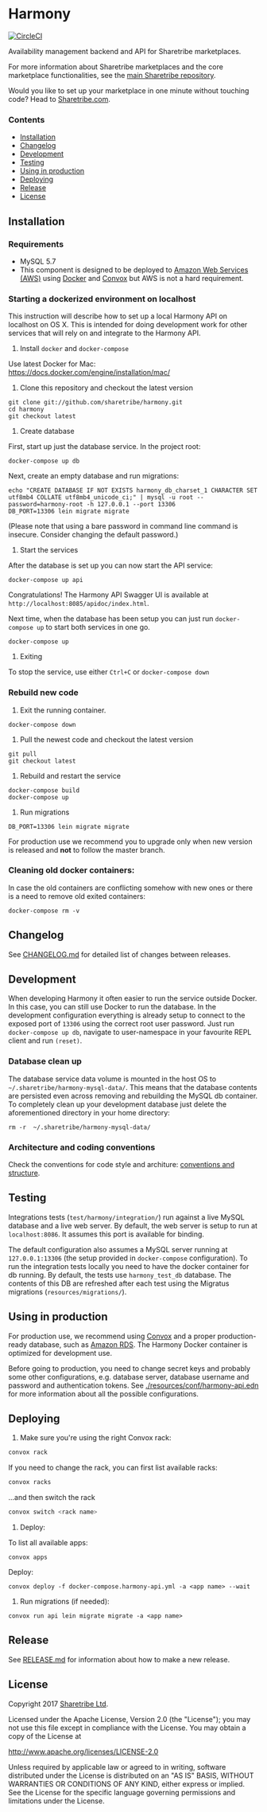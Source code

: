 # Harmony

[![CircleCI](https://circleci.com/gh/sharetribe/harmony/tree/master.svg?style=svg&circle-token=043fa482e17e0b7a80641714c91b41a6bc0d3a40)](https://circleci.com/gh/sharetribe/harmony/tree/master)

Availability management backend and API for Sharetribe marketplaces.

For more information about Sharetribe marketplaces and the core marketplace functionalities, see the [main Sharetribe repository](https://www.github.com/sharetribe/sharetribe).

Would you like to set up your marketplace in one minute without touching code? Head to [Sharetribe.com](https://www.sharetribe.com).

### Contents

- [Installation](#installation)
- [Changelog](#changelog)
- [Development](#development)
- [Testing](#testing)
- [Using in production](#using-in-production)
- [Deploying](#deploying)
- [Release](#release)
- [License](#license)

## Installation

### Requirements

* MySQL 5.7
* This component is designed to be deployed to [Amazon Web Services (AWS)](https://aws.amazon.com/) using [Docker](https://www.docker.com/) and [Convox](https://convox.com/) but AWS is not a hard requirement.

### Starting a dockerized environment on localhost

This instruction will describe how to set up a local Harmony API on
localhost on OS X. This is intended for doing development work for
other services that will rely on and integrate to the Harmony API.

1. Install `docker` and `docker-compose`

  Use latest Docker for Mac: https://docs.docker.com/engine/installation/mac/

1. Clone this repository and checkout the latest version

  ```
  git clone git://github.com/sharetribe/harmony.git
  cd harmony
  git checkout latest
  ```

1. Create database

  First, start up just the database service. In the project root:

  ```
  docker-compose up db
  ```

  Next, create an empty database and run migrations:

  ```
  echo "CREATE DATABASE IF NOT EXISTS harmony_db_charset_1 CHARACTER SET utf8mb4 COLLATE utf8mb4_unicode_ci;" | mysql -u root --password=harmony-root -h 127.0.0.1 --port 13306
  DB_PORT=13306 lein migrate migrate
  ```

  (Please note that using a bare password in command line command is insecure. Consider changing the default password.)

1. Start the services

  After the database is set up you can now start the API service:

  ```
  docker-compose up api
  ```

  Congratulations! The Harmony API Swagger UI is available at `http://localhost:8085/apidoc/index.html`.

  Next time, when the database has been setup you can just run
  `docker-compose up` to start both services in one go.

  ```
  docker-compose up
  ```

1. Exiting

  To stop the service, use either `Ctrl+C` or `docker-compose down`

### Rebuild new code

1. Exit the running container.

  ```
  docker-compose down
  ```

1. Pull the newest code and checkout the latest version

  ```
  git pull
  git checkout latest
  ```

1. Rebuild and restart the service

  ```
  docker-compose build
  docker-compose up
  ```

1. Run migrations

  ```
  DB_PORT=13306 lein migrate migrate
  ```

For production use we recommend you to upgrade only when new version is released and **not** to follow the master branch.


### Cleaning old docker containers:

In case the old containers are conflicting somehow with new ones or
there is a need to remove old exited containers:

```
docker-compose rm -v
```

## Changelog

See [CHANGELOG.md](./CHANGELOG.md) for detailed list of changes between releases.

## Development

When developing Harmony it often easier to run the service outside
Docker. In this case, you can still use Docker to run the database. In
the development configuration everything is already setup to connect
to the exposed port of `13306` using the correct root user
password. Just run `docker-compose up db`, navigate to user-namespace
in your favourite REPL client and run `(reset)`.

### Database clean up

The database service data volume is mounted in the host OS to
`~/.sharetribe/harmony-mysql-data/`. This means that the database
contents are persisted even across removing and rebuilding the MySQL
db container. To completely clean up your development database just
delete the aforementioned directory in your home directory:

  ```
  rm -r  ~/.sharetribe/harmony-mysql-data/
  ```

### Architecture and coding conventions

Check the conventions for code style and architure: [conventions and structure](doc/conventions_and_structure.md).

## Testing

Integrations tests (`test/harmony/integration/`) run against a live
MySQL database and a live web server. By default, the web server is
setup to run at `localhost:8086`. It assumes this port is available for
binding.

The default configuration also assumes a MySQL server running at
`127.0.0.1:13306` (the setup provided in `docker-compose`
configuration). To run the integration tests locally you need to have
the docker container for db running. By default, the tests use
`harmony_test_db` database. The contents of this DB are refreshed after
each test using the Migratus migrations (`resources/migrations/`).

## Using in production

For production use, we recommend using [Convox](https://convox.com/) and a proper production-ready database, such as [Amazon RDS](https://aws.amazon.com/rds/). The Harmony Docker container is optimized for development use.

Before going to production, you need to change secret keys and probably some other configurations, e.g. database server, database username and password and authentication tokens. See [./resources/conf/harmony-api.edn](./resources/conf/harmony-api.edn) for more information about all the possible configurations.

## Deploying

1. Make sure you're using the right Convox rack:

  ```bash
  convox rack
  ```

  If you need to change the rack, you can first list available racks:

  ```bash
  convox racks
  ```

  ...and then switch the rack

  ```bash
  convox switch <rack name>
  ```

1. Deploy:

  To list all available apps:

  ```
  convox apps
  ```

  Deploy:

  ```
  convox deploy -f docker-compose.harmony-api.yml -a <app name> --wait
  ```

1. Run migrations (if needed):

  ```
  convox run api lein migrate migrate -a <app name>
  ```

## Release

See [RELEASE.md](./RELEASE.md) for information about how to make a new release.

## License

Copyright 2017 [Sharetribe Ltd](https://www.sharetribe.com).

Licensed under the Apache License, Version 2.0 (the "License");
you may not use this file except in compliance with the License.
You may obtain a copy of the License at

http://www.apache.org/licenses/LICENSE-2.0

Unless required by applicable law or agreed to in writing, software
distributed under the License is distributed on an "AS IS" BASIS,
WITHOUT WARRANTIES OR CONDITIONS OF ANY KIND, either express or implied.
See the License for the specific language governing permissions and
limitations under the License.
